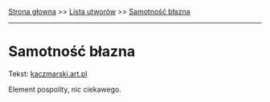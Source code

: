 [Strona głowna](../index.md) >> [Lista utworów](../list.md) >> [Samotność błazna](536.md)

---

# Samotność błazna

Tekst: [kaczmarski.art.pl](https://www.kaczmarski.art.pl/tworczosc/wiersze/samotnosc-blazna/)

Element pospolity, nic ciekawego.